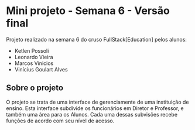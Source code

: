 # Mini projeto - Semana 6 - Versão final

Projeto realizado na semana 6 do cruso FullStack[Education] pelos alunos:
- Ketlen Possoli
- Leonardo Vieira
- Marcos Vinicios
- Vinícius Goulart Alves

## Sobre o projeto

O projeto se trata de uma interface de gerenciamente de uma instituição de ensino.
Esta interface subdivide os funcionários em Diretor e Professor, e também uma área para os Alunos. Cada uma dessas subvisões recebe funções de acordo com seu nível de acesso.
